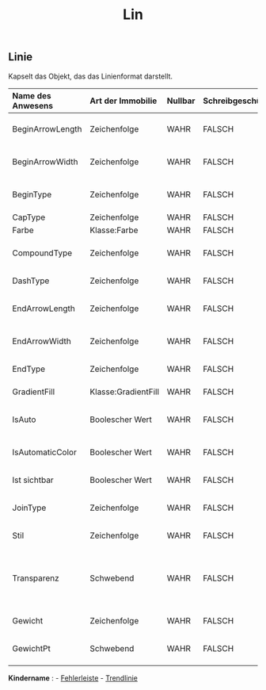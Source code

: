 ﻿---
title: Lin
second_title: Aspose.Cells Cloud Documen
type: docs
url: /de/specification/model/line/
description: "Aspose.Cells Cloud-Modellspezifikation: Linie. Bearbeiten Sie mühelos Excel und andere Tabellenkalkulationsdokumente mit Funktionen wie Öffnen, Generieren, Bearbeiten, Teilen, Zusammenführen, Vergleichen und Konvertieren"
weight: 50
---
## **Linie**

 Kapselt das Objekt, das das Linienformat darstellt.

| Name des Anwesens| Art der Immobilie| Nullbar| Schreibgeschützt| Standardwert| Beschreibung|
|:- |:- |:- |:- |:- |:- |
| BeginArrowLength| Zeichenfolge| WAHR| FALSCH|| Gibt die Länge der Pfeilspitze für den Anfang einer Linie an.|
| BeginArrowWidth| Zeichenfolge| WAHR| FALSCH|| Gibt die Breite der Pfeilspitze für den Anfang einer Linie an.|
| BeginType| Zeichenfolge| WAHR| FALSCH|| Gibt eine Pfeilspitze für den Anfang einer Linie an.|
| CapType| Zeichenfolge| WAHR| FALSCH|| Gibt die Endkappen an.|
| Farbe| Klasse:Farbe| WAHR| FALSCH|| Stellt die Linie dar.|
| CompoundType| Zeichenfolge| WAHR| FALSCH|| Gibt den Typ der zusammengesetzten Linie an|
| DashType| Zeichenfolge| WAHR| FALSCH|| Gibt den Strichlinientyp an|
| EndArrowLength| Zeichenfolge| WAHR| FALSCH|| Gibt die Länge der Pfeilspitze für das Ende einer Linie an.|
| EndArrowWidth| Zeichenfolge| WAHR| FALSCH|| Gibt die Breite der Pfeilspitze für das Ende einer Linie an.|
| EndType| Zeichenfolge| WAHR| FALSCH|| Gibt eine Pfeilspitze für das Ende einer Linie an.|
| GradientFill| Klasse:GradientFill| WAHR| FALSCH|| Stellt eine Verlaufsfüllung dar.|
| IsAuto| Boolescher Wert| WAHR| FALSCH|| Gibt an, ob dieser Linienstil automatisch zugewiesen wird.|
| IsAutomaticColor| Boolescher Wert| WAHR| FALSCH|| Gibt an, ob die Farbe der Linie automatisch zugewiesen wird.|
| Ist sichtbar| Boolescher Wert| WAHR| FALSCH|| Gibt an, ob die Linie sichtbar ist.|
| JoinType| Zeichenfolge| WAHR| FALSCH||Gibt die Verbindungsobergrenzen an.|
| Stil| Zeichenfolge| WAHR| FALSCH|| Stellt den Stil der Linie dar.|
| Transparenz| Schwebend| WAHR| FALSCH|| Gibt den Grad der Transparenz der Linie als Wert von 0,0 (undurchsichtig) bis 1,0 (klar) zurück oder legt ihn fest.|
| Gewicht| Zeichenfolge| WAHR| FALSCH|| Ruft den Wert der Zeile ab oder legt diesen fest.|
| GewichtPt| Schwebend| WAHR| FALSCH|| Ruft die Stärke der Linie in Punkteinheiten ab oder legt diese fest.|

**Kindername** : 
	-  [Fehlerleiste](errorbar) 
	-  [Trendlinie](trendline) 
